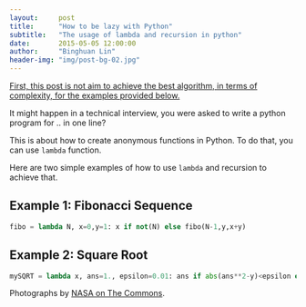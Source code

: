 ```yaml
---
layout:     post
title:      "How to be lazy with Python"
subtitle:   "The usage of lambda and recursion in python"
date:       2015-05-05 12:00:00
author:     "Binghuan Lin"
header-img: "img/post-bg-02.jpg"
---
```

<u>First, this post is not aim to achieve the best algorithm, in terms of complexity, for the examples provided below.</u>

It might happen in a technical interview, you were asked to write a python program for .. in one line?

This is about how to create anonymous functions in Python. To do that, you can use `lambda` function.

Here are two simple examples of how to use `lambda` and recursion to achieve that.

## Example 1: Fibonacci Sequence
  ````python
fibo = lambda N, x=0,y=1: x if not(N) else fibo(N-1,y,x+y)
  ````

## Example 2: Square Root 
  ````python
mySQRT = lambda x, ans=1., epsilon=0.01: ans if abs(ans**2-y)<epsilon else mySQRT(x,1./2*(ans+x/ans),epsilon)
  ````

<p>Photographs by <a href="https://www.flickr.com/photos/nasacommons/">NASA on The Commons</a>.</p>